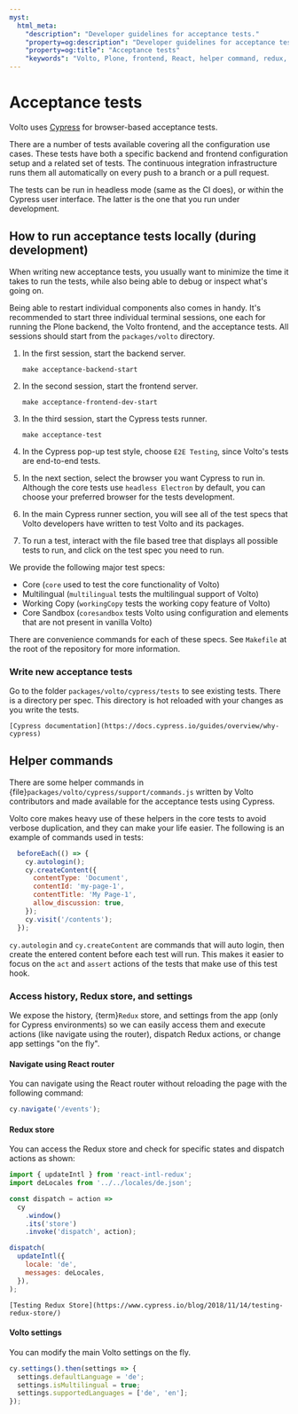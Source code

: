 ```yaml
---
myst:
  html_meta:
    "description": "Developer guidelines for acceptance tests."
    "property=og:description": "Developer guidelines for acceptance tests."
    "property=og:title": "Acceptance tests"
    "keywords": "Volto, Plone, frontend, React, helper command, redux, acceptance, tests, Cypress"
---
```


# Acceptance tests

Volto uses [Cypress](https://www.cypress.io/) for browser-based acceptance tests.

There are a number of tests available covering all the configuration use cases.
These tests have both a specific backend and frontend configuration setup and a related set of tests.
The continuous integration infrastructure runs them all automatically on every push to a branch or a pull request.

The tests can be run in headless mode (same as the CI does), or within the Cypress user interface.
The latter is the one that you run under development.


## How to run acceptance tests locally (during development)

When writing new acceptance tests, you usually want to minimize the time it takes to run the tests, while also being able to debug or inspect what's going on.

Being able to restart individual components also comes in handy.
It's recommended to start three individual terminal sessions, one each for running the Plone backend, the Volto frontend, and the acceptance tests.
All sessions should start from the `packages/volto` directory.

1.  In the first session, start the backend server.

    ```shell
    make acceptance-backend-start
    ```

1.  In the second session, start the frontend server.

    ```shell
    make acceptance-frontend-dev-start
    ```

1.  In the third session, start the Cypress tests runner.

    ```shell
    make acceptance-test
    ```

1.  In the Cypress pop-up test style, choose `E2E Testing`, since Volto's tests are end-to-end tests.

1.  In the next section, select the browser you want Cypress to run in.
    Although the core tests use `headless Electron` by default, you can choose your preferred browser for the tests development.

1.  In the main Cypress runner section, you will see all of the test specs that Volto developers have written to test Volto and its packages.

1.  To run a test, interact with the file based tree that displays all possible tests to run, and click on the test spec you need to run.

We provide the following major test specs:

-   Core (`core` used to test the core functionality of Volto)
-   Multilingual (`multilingual` tests the multilingual support of Volto)
-   Working Copy (`workingCopy` tests the working copy feature of Volto)
-   Core Sandbox (`coresandbox` tests Volto using configuration and elements that are not present in vanilla Volto)

There are convenience commands for each of these specs.
See `Makefile` at the root of the repository for more information.


### Write new acceptance tests

Go to the folder `packages/volto/cypress/tests` to see existing tests.
There is a directory per spec.
This directory is hot reloaded with your changes as you write the tests.

```{seealso}
[Cypress documentation](https://docs.cypress.io/guides/overview/why-cypress)
```


## Helper commands

There are some helper commands in {file}`packages/volto/cypress/support/commands.js` written by Volto contributors and made available for the acceptance tests using Cypress.

Volto core makes heavy use of these helpers in the core tests to avoid verbose duplication, and they can make your life easier.
The following is an example of commands used in tests:

```js
  beforeEach(() => {
    cy.autologin();
    cy.createContent({
      contentType: 'Document',
      contentId: 'my-page-1',
      contentTitle: 'My Page-1',
      allow_discussion: true,
    });
    cy.visit('/contents');
  });
```

`cy.autologin` and `cy.createContent` are commands that will auto login, then create the entered content before each test will run.
This makes it easier to focus on the `act` and `assert` actions of the tests that make use of this test hook.


### Access history, Redux store, and settings

We expose the history, {term}`Redux` store, and settings from the app (only for Cypress environments) so we can easily access them and execute actions (like navigate using the router), dispatch Redux actions, or change app settings "on the fly".


#### Navigate using React router

You can navigate using the React router without reloading the page with the following command:

```js
cy.navigate('/events');
```


#### Redux store

You can access the Redux store and check for specific states and dispatch actions as shown:

```js
import { updateIntl } from 'react-intl-redux';
import deLocales from '../../locales/de.json';

const dispatch = action =>
  cy
    .window()
    .its('store')
    .invoke('dispatch', action);

dispatch(
  updateIntl({
    locale: 'de',
    messages: deLocales,
  }),
);
```

```{seealso}
[Testing Redux Store](https://www.cypress.io/blog/2018/11/14/testing-redux-store/)
```


#### Volto settings

You can modify the main Volto settings on the fly.

```js
cy.settings().then(settings => {
  settings.defaultLanguage = 'de';
  settings.isMultilingual = true;
  settings.supportedLanguages = ['de', 'en'];
});
```
